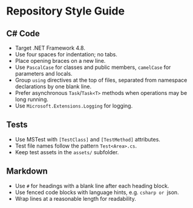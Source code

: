 # Repository Style Guide

## C# Code
- Target .NET Framework 4.8.
- Use four spaces for indentation; no tabs.
- Place opening braces on a new line.
- Use `PascalCase` for classes and public members, `camelCase` for parameters and locals.
- Group `using` directives at the top of files, separated from namespace declarations by one blank line.
- Prefer asynchronous `Task`/`Task<T>` methods when operations may be long running.
- Use `Microsoft.Extensions.Logging` for logging.

## Tests
- Use MSTest with `[TestClass]` and `[TestMethod]` attributes.
- Test file names follow the pattern `Test<Area>.cs`.
- Keep test assets in the `assets/` subfolder.

## Markdown
- Use `#` for headings with a blank line after each heading block.
- Use fenced code blocks with language hints, e.g. ```csharp or ```json.
- Wrap lines at a reasonable length for readability.
